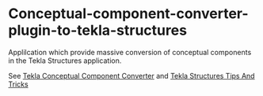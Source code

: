# Conceptual-component-converter-plugin-to-tekla-structures

Applilcation which provide massive conversion of conceptual components in the Tekla Structures application. 

See [Tekla Conceptual Component Converter](https://www.ddbim.pl/tekla-structures-plugin-conceptual-component-converter/) and 
[Tekla Structures Tips And Tricks](https://www.ddbim.pl/category/tekla-structures-tips-and-tricks/)


